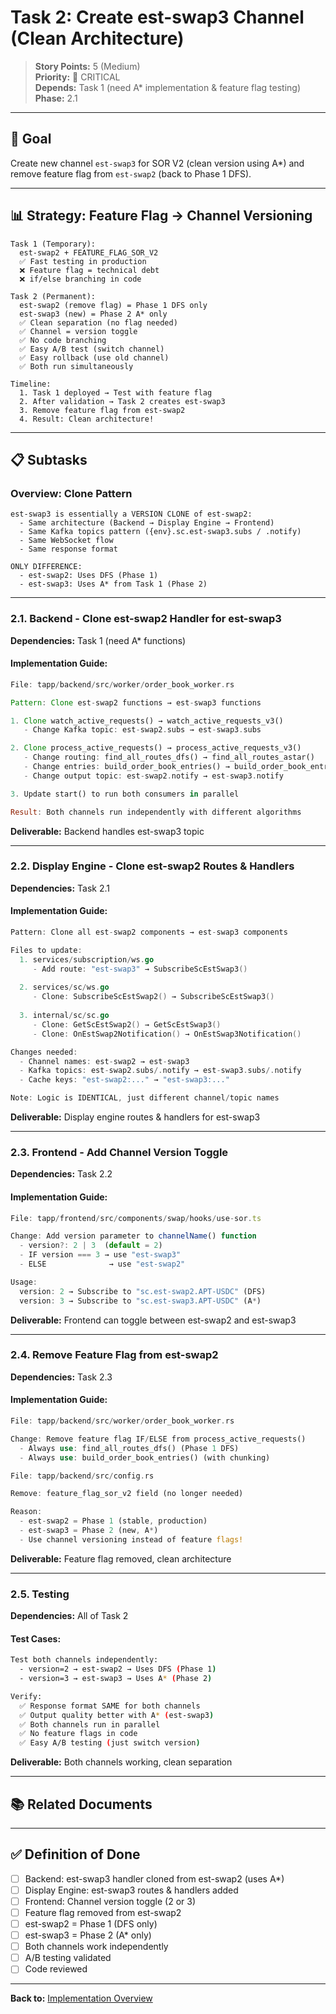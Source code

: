 # Task 2: Create est-swap3 Channel (Clean Architecture)

> **Story Points:** 5 (Medium)  
> **Priority:** 🔴 CRITICAL  
> **Depends:** Task 1 (need A* implementation & feature flag testing)  
> **Phase:** 2.1

---

## 🎯 Goal

Create new channel `est-swap3` for SOR V2 (clean version using A*) and remove feature flag from `est-swap2` (back to Phase 1 DFS).

---

## 📊 Strategy: Feature Flag → Channel Versioning

```
Task 1 (Temporary):
  est-swap2 + FEATURE_FLAG_SOR_V2
  ✅ Fast testing in production
  ❌ Feature flag = technical debt
  ❌ if/else branching in code

Task 2 (Permanent):
  est-swap2 (remove flag) = Phase 1 DFS only
  est-swap3 (new) = Phase 2 A* only
  ✅ Clean separation (no flag needed)
  ✅ Channel = version toggle
  ✅ No code branching
  ✅ Easy A/B test (switch channel)
  ✅ Easy rollback (use old channel)
  ✅ Both run simultaneously

Timeline:
  1. Task 1 deployed → Test with feature flag
  2. After validation → Task 2 creates est-swap3
  3. Remove feature flag from est-swap2
  4. Result: Clean architecture!
```

---

## 📋 Subtasks

### **Overview: Clone Pattern**

```
est-swap3 is essentially a VERSION CLONE of est-swap2:
  - Same architecture (Backend → Display Engine → Frontend)
  - Same Kafka topics pattern ({env}.sc.est-swap3.subs / .notify)
  - Same WebSocket flow
  - Same response format
  
ONLY DIFFERENCE:
  - est-swap2: Uses DFS (Phase 1)
  - est-swap3: Uses A* from Task 1 (Phase 2)
```

---

### **2.1. Backend - Clone est-swap2 Handler for est-swap3**

**Dependencies:** Task 1 (need A* functions)

#### Implementation Guide:

```rust
File: tapp/backend/src/worker/order_book_worker.rs

Pattern: Clone est-swap2 functions → est-swap3 functions

1. Clone watch_active_requests() → watch_active_requests_v3()
   - Change Kafka topic: est-swap2.subs → est-swap3.subs

2. Clone process_active_requests() → process_active_requests_v3()
   - Change routing: find_all_routes_dfs() → find_all_routes_astar()
   - Change entries: build_order_book_entries() → build_order_book_entries_v3()
   - Change output topic: est-swap2.notify → est-swap3.notify

3. Update start() to run both consumers in parallel

Result: Both channels run independently with different algorithms
```

**Deliverable:** Backend handles est-swap3 topic

---

### **2.2. Display Engine - Clone est-swap2 Routes & Handlers**

**Dependencies:** Task 2.1

#### Implementation Guide:

```go
Pattern: Clone all est-swap2 components → est-swap3 components

Files to update:
  1. services/subscription/ws.go
     - Add route: "est-swap3" → SubscribeScEstSwap3()
     
  2. services/sc/ws.go
     - Clone: SubscribeScEstSwap2() → SubscribeScEstSwap3()
     
  3. internal/sc/sc.go
     - Clone: GetScEstSwap2() → GetScEstSwap3()
     - Clone: OnEstSwap2Notification() → OnEstSwap3Notification()

Changes needed:
  - Channel names: est-swap2 → est-swap3
  - Kafka topics: est-swap2.subs/.notify → est-swap3.subs/.notify
  - Cache keys: "est-swap2:..." → "est-swap3:..."

Note: Logic is IDENTICAL, just different channel/topic names
```

**Deliverable:** Display engine routes & handlers for est-swap3

---

### **2.3. Frontend - Add Channel Version Toggle**

**Dependencies:** Task 2.2

#### Implementation Guide:

```typescript
File: tapp/frontend/src/components/swap/hooks/use-sor.ts

Change: Add version parameter to channelName() function
  - version?: 2 | 3  (default = 2)
  - IF version === 3 → use "est-swap3"
  - ELSE              → use "est-swap2"

Usage:
  version: 2 → Subscribe to "sc.est-swap2.APT-USDC" (DFS)
  version: 3 → Subscribe to "sc.est-swap3.APT-USDC" (A*)
```

**Deliverable:** Frontend can toggle between est-swap2 and est-swap3

---

### **2.4. Remove Feature Flag from est-swap2**

**Dependencies:** Task 2.3

#### Implementation Guide:

```rust
File: tapp/backend/src/worker/order_book_worker.rs

Change: Remove feature flag IF/ELSE from process_active_requests()
  - Always use: find_all_routes_dfs() (Phase 1 DFS)
  - Always use: build_order_book_entries() (with chunking)

File: tapp/backend/src/config.rs

Remove: feature_flag_sor_v2 field (no longer needed)

Reason:
  - est-swap2 = Phase 1 (stable, production)
  - est-swap3 = Phase 2 (new, A*)
  - Use channel versioning instead of feature flags!
```

**Deliverable:** Feature flag removed, clean architecture

---

### **2.5. Testing**

**Dependencies:** All of Task 2

#### Test Cases:

```bash
Test both channels independently:
  - version=2 → est-swap2 → Uses DFS (Phase 1)
  - version=3 → est-swap3 → Uses A* (Phase 2)

Verify:
  ✅ Response format SAME for both channels
  ✅ Output quality better with A* (est-swap3)
  ✅ Both channels run in parallel
  ✅ No feature flags in code
  ✅ Easy A/B testing (just switch version)
```

**Deliverable:** Both channels working, clean separation

---

## 📚 Related Documents

---

## ✅ Definition of Done

- [ ] Backend: est-swap3 handler cloned from est-swap2 (uses A*)
- [ ] Display Engine: est-swap3 routes & handlers added
- [ ] Frontend: Channel version toggle (2 or 3)
- [ ] Feature flag removed from est-swap2
- [ ] est-swap2 = Phase 1 (DFS only)
- [ ] est-swap3 = Phase 2 (A* only)
- [ ] Both channels work independently
- [ ] A/B testing validated
- [ ] Code reviewed

---

**Back to:** [Implementation Overview](../IMPLEMENTATION-TASKS-BREAKDOWN.md)

